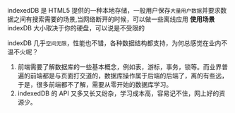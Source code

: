 indexedDB 是 HTML5 提供的一种本地存储，一般用户保存`大量用户数据`并要求数据之间有搜索需要的场景,当网络断开的时候，可以做一些离线应用
**使用场景**
indexDB 大小取决于你的硬盘，可以说是不受限的

indexDB 几乎`空间无限`，性能也不错，各种数据结构都支持，为何总感觉在业内不温不火呢？

1. 前端需要了解数据库的一些基本概念，例如表，游标，事务，锁等。而业界普遍的前端都是与页面打交道的，数据库操作属于后端的后端了，离的有些远，于是，很多前端都不了解，需要从零开始的数据库学习。
2. indexedDB 的 API 又多又长又纷杂，学习成本高，容易记不住，网上好的资源少。
